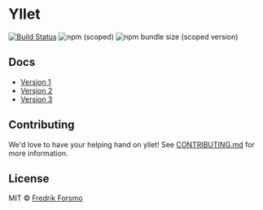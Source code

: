 # Yllet

[![Build Status](https://github.com/ylletjs/yllet/workflows/build/badge.svg)](https://github.com/ylletjs/yllet/actions)
![npm (scoped)](https://img.shields.io/npm/v/@yllet/client)
![npm bundle size (scoped version)](https://img.shields.io/bundlephobia/minzip/@yllet/client)
<!--[![No Maintenance Intended](http://unmaintained.tech/badge.svg)](http://unmaintained.tech/)-->

## Docs

- [Version 1](docs/v1)
- [Version 2](docs/v2)
- [Version 3](docs/v3)

## Contributing

We'd love to have your helping hand on yllet! See [CONTRIBUTING.md](https://github.com/ylletjs/yllet/blob/master/CONTRIBUTING.md) for more information.

## License

MIT © [Fredrik Forsmo](https://github.com/frozzare)
